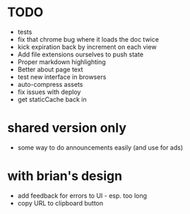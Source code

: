 # TODO
* tests
* fix that chrome bug where it loads the doc twice
* kick expiration back by increment on each view
* Add file extensions ourselves to push state
* Proper markdown highlighting
* Better about page text
* test new interface in browsers
* auto-compress assets
* fix issues with deploy
* get staticCache back in


# shared version only
* some way to do announcements easily (and use for ads)


# with brian's design
* add feedback for errors to UI - esp. too long
* copy URL to clipboard button
